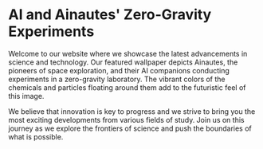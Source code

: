 <!--font:Inter-->

# AI and Ainautes' Zero-Gravity Experiments

Welcome to our website where we showcase the latest advancements in science and technology. Our featured wallpaper depicts Ainautes, the pioneers of space exploration, and their AI companions conducting experiments in a zero-gravity laboratory. The vibrant colors of the chemicals and particles floating around them add to the futuristic feel of this image.

We believe that innovation is key to progress and we strive to bring you the most exciting developments from various fields of study. Join us on this journey as we explore the frontiers of science and push the boundaries of what is possible.

<!--

Write me markdown content of website with wallpaper:

"Ainautes and their AI companions conducting experiments in a zero-gravity laboratory, with colorful chemicals and particles floating all around them."

The header of the page should not be copy of the text but rather a real content of the website which is using this wallpaper.


---


# "Exploring the Future: Ainautes and their AI Companions Conducting Zero-Gravity Experiments"

Welcome to our website where we showcase the latest advancements in science and technology. Our featured wallpaper depicts Ainautes, the pioneers of space exploration, and their AI companions conducting experiments in a zero-gravity laboratory. The vibrant colors of the chemicals and particles floating around them add to the futuristic feel of this image.

We believe that innovation is key to progress and we strive to bring you the most exciting developments from various fields of study. Join us on this journey as we explore the frontiers of science and push the boundaries of what is possible.


---


Write me a Google font which is best fitting for the website.

Pick from the list:
- Cabin
- Lato
- Montserrat
- IBM Plex Sans
- Alegreya
- Lobster
- Cormorant Garamond
- Inter
- Cinzel
- Orbitron
- Barlow Condensed
- Poppins
- Open Sans
- Dancing Script
- Great Vibes
- Playfair Display
- Futura
- Roboto
- Cinzel Decorative
- Raleway
- Exo 2
- Creepster


Write just the font name nothing else.


---


Inter

-->
